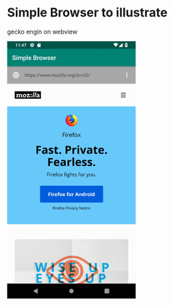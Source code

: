
# Simple Browser to illustrate
gecko engin on webview

<img src="images/navigation-actions.gif" height="600em" />
